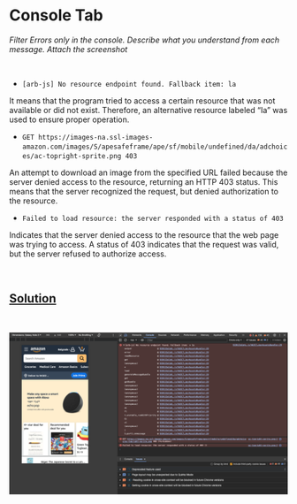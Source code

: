 # Console Tab

_Filter Errors only in the console. Describe what you understand from each message. Attach the screenshot_  

<br>

- `[arb-js] No resource endpoint found. Fallback item: la`

It means that the program tried to access a certain resource that was not available or did not exist. Therefore, an alternative resource labeled “Ia” was used to ensure proper operation.

- `GET https://images-na.ssl-images-amazon.com/images/S/apesafeframe/ape/sf/mobile/undefined/da/adchoices/ac-topright-sprite.png 403`

An attempt to download an image from the specified URL failed because the server denied access to the resource, returning an HTTP 403 status. This means that the server recognized the request, but denied authorization to the resource.

- `Failed to load resource: the server responded with a status of 403`

Indicates that the server denied access to the resource that the web page was trying to access. A status of 403 indicates that the request was valid, but the server refused to authorize access. 

<br>

## [Solution](https://github.com/AdamCegGrid/practical_task_module_8/blob/main/DevTools_Task/img/03-Console-Tab.png) 

<br>

![Solution](img/03-Console-Tab.png)
